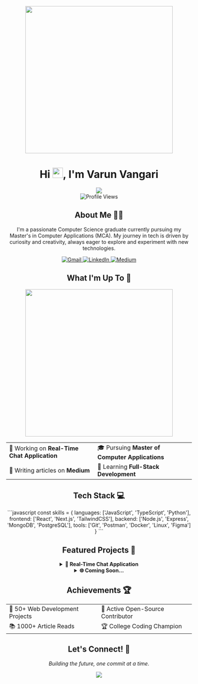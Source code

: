 <div align="center">
  <img src="https://user-images.githubusercontent.com/74038190/212284100-561aa473-3905-4a80-b561-0d28506553ee.gif" width="400">
</div>

<h1 align="center">
  Hi <img src="https://media.giphy.com/media/hvRJCLFzcasrR4ia7z/giphy.gif" width="28">, I'm Varun Vangari
</h1>

<div align="center">
  <a href="https://git.io/typing-svg">
    <img src="https://readme-typing-svg.herokuapp.com/?lines=Full-Stack%20Developer;Computer%20Science%20Graduate;Always%20learning%20new%20things&font=Fira%20Code&center=true&width=440&height=45&color=f75c7e&vCenter=true&size=22">
  </a>
</div>

<div align="center">
  <img src="https://komarev.com/ghpvc/?username=varunvangari&label=Profile%20views&color=0e75b6&style=for-the-badge" alt="Profile Views"/>
</div>

<h2 align="center">About Me 🧑‍💻</h2>

<p align="center">
  I'm a passionate Computer Science graduate currently pursuing my Master's in Computer Applications (MCA). My journey in tech is driven by curiosity and creativity, always eager to explore and experiment with new technologies.
</p>

<div align="center">
  <a href="mailto:varunvangari29@gmail.com">
    <img src="https://img.shields.io/badge/Gmail-D14836?style=for-the-badge&logo=gmail&logoColor=white" alt="Gmail"/>
  </a>
  <a href="https://linkedin.com/in/varun-vangari">
    <img src="https://img.shields.io/badge/LinkedIn-0077B5?style=for-the-badge&logo=linkedin&logoColor=white" alt="LinkedIn"/>
  </a>
  <a href="https://medium.com/@varunvangari">
    <img src="https://img.shields.io/badge/Medium-12100E?style=for-the-badge&logo=medium&logoColor=white" alt="Medium"/>
  </a>
</div>

<h2 align="center">What I'm Up To 🚀</h2>

<div align="center">
  <img src="https://user-images.githubusercontent.com/74038190/219923809-b86dc415-a0c2-4a38-bc88-ad6cf06395a8.gif" width="400">
</div>

<div align="center">
  <table>
    <tr>
      <td>🔭 Working on <b>Real-Time Chat Application</b></td>
      <td>🎓 Pursuing <b>Master of Computer Applications</b></td>
    </tr>
    <tr>
      <td>📝 Writing articles on <b>Medium</b></td>
      <td>🌱 Learning <b>Full-Stack Development</b></td>
    </tr>
  </table>
</div>

<h2 align="center">Tech Stack 💻</h2>

<div align="center">
  ```javascript
  const skills = {
    languages: ['JavaScript', 'TypeScript', 'Python'],
    frontend: ['React', 'Next.js', 'TailwindCSS'],
    backend: ['Node.js', 'Express', 'MongoDB', 'PostgreSQL'],
    tools: ['Git', 'Postman', 'Docker', 'Linux', 'Figma']
  }
  ```
</div>

<h2 align="center">Featured Projects 🌟</h2>

<div align="center">
  <details>
    <summary><b>🤖 Real-Time Chat Application</b></summary>
    <p>
      A modern chat application built with React, Node.js, and Socket.io
      <br>
      <b>Tech Stack:</b> React, Node.js, Socket.io, MongoDB
      <br>
      <b>Features:</b> Real-time messaging, User authentication, File sharing
    </p>
  </details>

  <details>
    <summary><b>🌐 Coming Soon...</b></summary>
    <p>
      Exciting new project under development!
      <br>
      Stay tuned for updates
    </p>
  </details>
</div>

<h2 align="center">Achievements 🏆</h2>

<div align="center">
  <table>
    <tr>
      <td>🎯 50+ Web Development Projects</td>
      <td>🌟 Active Open-Source Contributor</td>
    </tr>
    <tr>
      <td>📚 1000+ Article Reads</td>
      <td>🏆 College Coding Champion</td>
    </tr>
  </table>
</div>

<div align="center">
  <h2>Let's Connect! 🤝</h2>
  <p><i>Building the future, one commit at a time.</i></p>
  <a href="https://linkedin.com/in/varun-vangari">
    <img src="https://img.shields.io/badge/Connect_on_LinkedIn-0077B5?style=for-the-badge&logo=linkedin&logoColor=white"/>
  </a>
</div>
